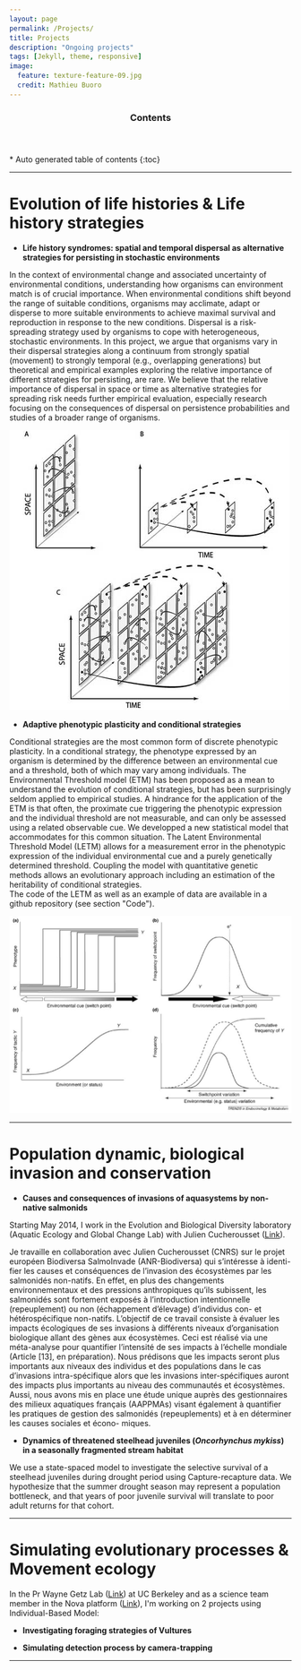 ```yaml
---
layout: page
permalink: /Projects/
title: Projects
description: "Ongoing projects"
tags: [Jekyll, theme, responsive]
image:
  feature: texture-feature-09.jpg
  credit: Mathieu Buoro
---
```


<section id="table-of-contents" class="toc">
  <header>
    <h3 >Contents</h3>
  </header>
<div id="drawer" markdown="1">
*  Auto generated table of contents
{:toc}
</div>
</section><!-- /#table-of-contents -->


---

# Evolution of life histories & Life history strategies  


* **Life history syndromes: spatial and temporal dispersal as alternative strategies for persisting in stochastic environments**  

In the context of environmental change and associated uncertainty of environmental conditions, understanding how organisms can environment match is of crucial importance. When environmental conditions shift beyond the range of suitable conditions, organisms may acclimate, adapt or disperse to more suitable environments to achieve maximal survival and reproduction in response to the new conditions. Dispersal is a risk-spreading strategy used by organisms to cope with heterogeneous, stochastic environments. In this project, we argue that organisms vary in their dispersal strategies along a continuum from strongly spatial (movement) to strongly temporal (e.g., overlapping generations) but theoretical and empirical examples exploring the relative importance of different strategies for persisting, are rare. We believe that the relative importance of dispersal in space or time as alternative strategies for spreading risk needs further empirical evaluation, especially research focusing on the consequences of dispersal on persistence probabilities and studies of a broader range of organisms.  


![Texte alternatif](/images/Dispersal-Figure1.jpg)



* **Adaptive phenotypic plasticity and conditional strategies**  

Conditional strategies are the most common form of discrete phenotypic plasticity. In a conditional strategy, the phenotype expressed by an organism is determined by the difference between an environmental cue and a threshold, both of which may vary among individuals. The Environmental Threshold model (ETM) has been proposed as a mean to understand the evolution of conditional strategies, but has been surprisingly seldom applied to empirical studies. A hindrance for the application of the ETM is that often, the proximate cue triggering the phenotypic expression and the individual threshold are not measurable, and can only be assessed using a related observable cue. We developped a new statistical model that accommodates for this common situation. The Latent Environmental Threshold Model (LETM) allows for a measurement error in the phenotypic expression of the individual environmental cue and a purely genetically determined threshold. Coupling the model with quantitative genetic methods allows an evolutionary approach including an estimation of the heritability of conditional strategies.  
The code of the LETM as well as an example of data are available in a github repository
 (see section "Code").

 ![Texte alternatif](/images/LETM-Figure2.jpg)

---

# Population dynamic, biological invasion and conservation 

* **Causes and consequences of invasions of aquasystems by non-native salmonids**  

Starting May 2014, I work in the Evolution and Biological Diversity laboratory (Aquatic Ecology and Global Change Lab) with Julien Cucherousset ([Link](http://www.juliencucherousset.fr/file/Home.html)). 

Je travaille en collaboration avec Julien Cucherousset (CNRS) sur le projet européen Biodiversa SalmoInvade (ANR-Biodiversa) qui s’intéresse à identi- fier les causes et conséquences de l’invasion des écosystèmes par les salmonidés non-natifs. En effet, en plus des changements environnementaux et des pressions anthropiques qu’ils subissent, les salmonidés sont fortement exposés à l’introduction intentionnelle (repeuplement) ou non (échappement d’élevage) d’individus con- et hétérospécifique non-natifs. L’objectif de ce travail consiste à évaluer les impacts écologiques de ses invasions à différents niveaux d’organisation biologique allant des gènes aux écosystèmes. Ceci est réalisé via une méta-analyse pour quantifier l’intensité de ses impacts à l’échelle mondiale (Article [13], en préparation). Nous prédisons que les impacts seront plus importants aux niveaux des individus et des populations dans le cas d’invasions intra-spécifique alors que les invasions inter-spécifiques auront des impacts plus importants au niveau des communautés et écosystèmes. Aussi, nous avons mis en place une étude unique auprès des gestionnaires des milieux aquatiques français (AAPPMAs) visant également à quantifier les pratiques de gestion des salmonidés (repeuplements) et à en déterminer les causes sociales et écono- miques. 


* **Dynamics of threatened steelhead juveniles (_Oncorhynchus mykiss_) in a seasonally fragmented stream habitat**  

We use a state-spaced model to investigate the selective survival of a steelhead juveniles during drought period using Capture-recapture data. We hypothesize that the summer drought season may represent a population bottleneck, and that years of poor juvenile survival will translate to poor adult returns for that cohort.  


---

# Simulating evolutionary processes & Movement ecology  


In the Pr Wayne Getz Lab ([Link](http://nature.berkeley.edu/getzlab/index.html)) at UC Berkeley and as a science team member in the Nova platform ([Link](http://www.novamodeler.com/team/)), I'm working on 2 projects using Individual-Based Model:  

* **Investigating foraging strategies of Vultures**  

* **Simulating detection process by camera-trapping**   

---

